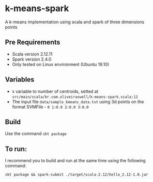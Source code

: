 # k-means-spark

A k-means implementation using scala and spark of three dimensions points

## Pre Requirements

- Scala version 2.12.11
- Spark version 2.4.0
- Only tested on Linux environment (Ubuntu 19.10)
 
## Variables

- `k` variable to number of centroids, setted at `src/main/scala/br.com.oliveiraswell/k-means-spark.scala:11`
- The input file `data/sample_kmeans_data.txt` using 3d points on the format SVMFile - `0 1:0.0 2:0.0 3:0.0`

## Build

Use the command `sbt package`

## To run:

I recommend you to build and run at the same time using the following command:

```
sbt package && spark-submit ./target/scala-2.12/hello_2.12-1.0.jar
```
